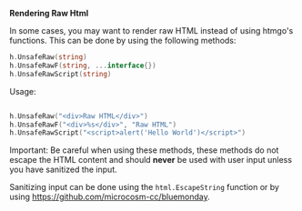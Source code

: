 **Rendering Raw Html**

In some cases, you may want to render raw HTML instead of using htmgo's functions.
This can be done by using the following methods:
```go
h.UnsafeRaw(string)
h.UnsafeRawF(string, ...interface{})
h.UnsafeRawScript(string)
```

Usage:
```go

h.UnsafeRaw("<div>Raw HTML</div>")
h.UnsafeRawF("<div>%s</div>", "Raw HTML")
h.UnsafeRawScript("<script>alert('Hello World')</script>")
```

Important: Be careful when using these methods, these methods do not escape the HTML content 
and should **never** be used with user input unless you have sanitized the input.

Sanitizing input can be done using the `html.EscapeString` function or by using https://github.com/microcosm-cc/bluemonday.